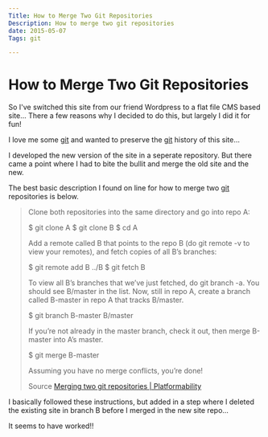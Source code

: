 ```yaml
---
Title: How to Merge Two Git Repositories
Description: How to merge two git repositories
date: 2015-05-07
Tags: git

---
```

# How to Merge Two Git Repositories

So I've switched this site from our friend Wordpress to a flat file CMS based site... There a few reasons why I decided to do this, but largely I did it for fun!

I love me some [git](https://www.danielpavey.uk/tags/git) and wanted to preserve the [git](https://www.danielhpavey.uk/tags/git) history of this site...

I developed the new version of the site in a seperate repository. But there came a point where I had to bite the bullit and merge the old site and the new. 

The best basic description I found on line for how to merge two [git](https://www.danielhpavey.uk/tags/git) repositories is below.

> Clone both repositories into the same directory and go into repo A:
> 
> $ git clone A
> $ git clone B
> $ cd A
> 
> Add a remote called B that points to the repo B (do git remote -v to view your remotes), and fetch copies of all B’s branches:
> 
> $ git remote add B ../B
> $ git fetch B
> 
> To view all B’s branches that we’ve just fetched, do git branch -a. You should see B/master in the list. Now, still in repo A, create a branch called B-master in repo A that tracks B/master.
> 
> $ git branch B-master B/master
> 
> If you’re not already in the master branch, check it out, then merge B-master into A’s master.
> 
> $ git merge B-master
> 
> Assuming you have no merge conflicts, you’re done!
> 
> Source [Merging two git repositories | Platformability](http://blog.caplin.com/2013/09/18/merging-two-git-repositories/)

I basically followed these instructions, but added in a step where I deleted the existing site in branch B before I merged in the new site repo...

It seems to have worked!!


